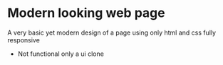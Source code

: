 # Modern looking web page
A very basic yet modern design of a page using only html and css fully responsive 
* Not functional only a ui clone
